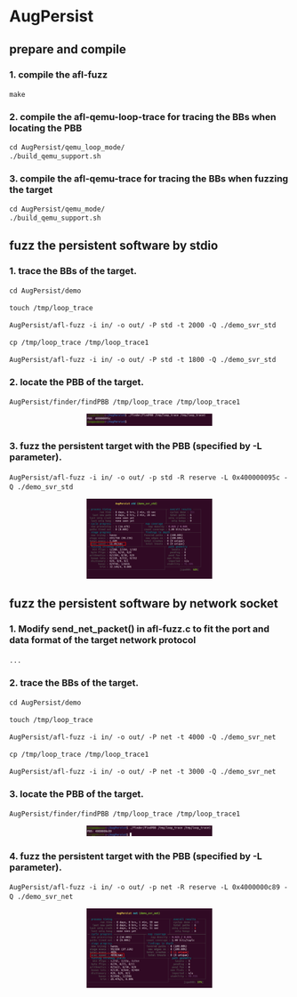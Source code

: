 # AugPersist

## prepare and compile
### 1. compile the afl-fuzz 
`make`

### 2. compile the afl-qemu-loop-trace for tracing the BBs when locating the PBB
```
cd AugPersist/qemu_loop_mode/
./build_qemu_support.sh
```

### 3. compile the afl-qemu-trace for tracing the BBs when fuzzing the target
```
cd AugPersist/qemu_mode/
./build_qemu_support.sh
```


## fuzz the persistent software by stdio
### 1. trace the BBs of the target.
`cd AugPersist/demo`

`touch /tmp/loop_trace`

`AugPersist/afl-fuzz -i in/ -o out/ -P std -t 2000 -Q ./demo_svr_std`

`cp /tmp/loop_trace /tmp/loop_trace1`

`AugPersist/afl-fuzz -i in/ -o out/ -P std -t 1800 -Q ./demo_svr_std`

### 2. locate the PBB of the target.
`AugPersist/finder/findPBB /tmp/loop_trace /tmp/loop_trace1`
<p align="center">
  <img alt="Light" src="https://github.com/01dwang/AugPersist/blob/master/screenshots/findPBB_for_demo_svr_std.png" width="45%">
</p>

### 3. fuzz the persistent target with the PBB (specified by -L parameter).
`AugPersist/afl-fuzz -i in/ -o out/ -p std -R reserve -L 0x400000095c -Q ./demo_svr_std`
<p align="center">
  <img alt="Light" src="https://github.com/01dwang/AugPersist/blob/master/screenshots/AugPersist_fuzz_demo_svr_std.png" width="45%">
</p>



## fuzz the persistent software by network socket
### 1. Modify send_net_packet() in afl-fuzz.c to fit the port and data format of the target network protocol
`...`

### 2. trace the BBs of the target.
`cd AugPersist/demo`

`touch /tmp/loop_trace`

`AugPersist/afl-fuzz -i in/ -o out/ -P net -t 4000 -Q ./demo_svr_net`

`cp /tmp/loop_trace /tmp/loop_trace1`

`AugPersist/afl-fuzz -i in/ -o out/ -P net -t 3000 -Q ./demo_svr_net`

### 3. locate the PBB of the target.
`AugPersist/finder/findPBB /tmp/loop_trace /tmp/loop_trace1`
<p align="center">
  <img alt="Light" src="https://github.com/01dwang/AugPersist/blob/master/screenshots/findPBB_for_demo_svr_net.png" width="45%">
</p>

### 4. fuzz the persistent target with the PBB (specified by -L parameter).
`AugPersist/afl-fuzz -i in/ -o out/ -p net -R reserve -L 0x4000000c89 -Q ./demo_svr_net`
<p align="center">
  <img alt="Light" src="https://github.com/01dwang/AugPersist/blob/master/screenshots/AugPersist_fuzz_demo_svr_net.png" width="45%">
</p>